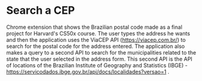# Search a CEP

Chrome extension that shows the Brazilian postal code made as a final project for Harvard's CS50x course.
The user types the address he wants and then the application uses the ViaCEP API (https://viacep.com.br/) to search for the postal code for the address entered.
The application also makes a query to a second API to search for the municipalities related to the state that the user selected in the address form. This second API is the API of locations of the Brazilian Institute of Geography and Statistics (IBGE) - https://servicodados.ibge.gov.br/api/docs/localidades?versao=1 .
